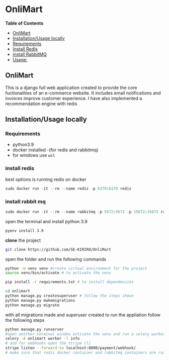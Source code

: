 # OnliMart

**Table of Contents**

- [OnliMart](#onlimart)
- [Installation/Usage locally](#installationusage-locally)
- [Requirements](#requirements)
- [Install Redis](#install-redis)
- [install RabbitMQ](#install-rabbitmq)
- [Usage:](#usage)

## OnliMart

This is a django full web application created to provide the core fuctionalities of an e-commerce website. It includes email notifications and invoices improve customer experience. I have also implemented a recommendation engine with redis

## Installation/Usage locally

### Requirements

- python3.9
- docker installed -(for redis and rabbitmq)
- for windows use `wsl`

### install redis

best options is running redis on docker

```python
sudo docker run -it --rm --name redis -p 6379:6379 redis
```

### install rabbit mq

```python
sudo docker run -it --rm --name rabbitmq -p 5672:5672 -p 15672:15672 rabbitmq:management
```

open the terminal and install python 3.9

```bash
pyenv install 3.9
```

**clone** the project

```bash
git clone https://github.com/SE-KIRIRO/OnliMart
```

open the folder and run the following commands

```bash
python -m venv venv #create virtual environment for the project
source venv/bin/activate # to activate the venv

pip install -r requirements.txt # to install dependencies

cd onlimart
python manage.py createsuperuser # follow the steps shown
python manage.py makemigrations
python manage.py migrate

```

with all migrations made and superuser created to run the appliation follow the following steps

```bash
python manage.py runserver
#open another terminal window activate the venv and run a celery worker
celery -A onlimart worker -l info
# and for webhooks open the stripe cli
stripe listen --forward-to localhost:8000/payment/webhook/
# make sure that redis docker container and rabbitmq containers are running
```